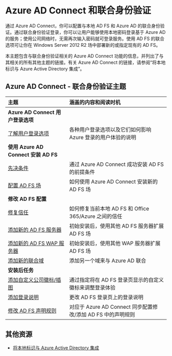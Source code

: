 <properties
	pageTitle="Azure AD Connect 和联合身份验证 | Azure"
	description="此页是使用 Azure AD Connect 进行 AD FS 操作的所有相关文档的中央位置"
	services="active-directory"
	documentationCenter=""
	authors="anandyadavmsft"
	manager="stevenpo"
	editor=""/>

<tags
	ms.service="active-directory"
	ms.date="06/06/2016"
	wacn.date="07/18/2016"/>


# Azure AD Connect 和联合身份验证

通过 Azure AD Connect，你可以配置与本地 AD FS 和 Azure AD 的联合身份验证。通过联合身份验证登录，你可以让用户能够使用本地密码登录基于 Azure AD 的服务；使用公司网络时，无需再次输入密码就可登录服务。使用 AD FS 的联合选项可让你在 Windows Server 2012 R2 场中部署新的或指定现有的 AD FS。

本主题包含与联合身份验证相关的 Azure AD Connect 功能的信息，并列出了与其相关的所有其他主题的链接。有关 Azure AD Connect 的链接，请参阅“将本地标识与 Azure Active Directory 集成”。

## Azure AD Connect - 联合身份验证主题

| 主题 | 涵盖的内容和阅读时机 |
|:------|:-----------|
| **Azure AD Connect 用户登录选项** ||
| [了解用户登录选项](/documentation/articles/active-directory-aadconnect-user-signin/) | 各种用户登录选项以及它们如何影响 Azure 登录的用户体验的说明 |
| **使用 Azure AD Connect 安装 AD FS**||
| [先决条件](/documentation/articles/active-directory-aadconnect-get-started-custom/#ad-fs-configuration-pre-requisites) | 通过 Azure AD Connect 成功安装 AD FS 的前提条件|
| [配置 AD FS 场](/documentation/articles/active-directory-aadconnect-get-started-custom/#configuring-federation-with-ad-fs) | 如何使用 Azure AD Connect 安装新的 AD FS 场 |
| **修改 AD FS 配置** | |
| [修复信任](/documentation/articles/active-directory-aadconnect-federation-management/#reparing-the-trust) | 如何修复当前本地 AD FS 和 Office 365/Azure 之间的信任 |
| [添加新的 AD FS 服务器](/documentation/articles/active-directory-aadconnect-federation-management/#adding-a-new-ad-fs-server) | 初始安装后，使用其他 AD FS 服务器扩展 AD FS 场 |
| [添加新的 AD FS WAP 服务器](/documentation/articles/active-directory-aadconnect-federation-management/#adding-a-new-wap-server) | 初始安装后，使用其他 WAP 服务器扩展 AD FS 场 |
| [添加新的联合域](/documentation/articles/active-directory-aadconnect-federation-management/#add-a-new-federated-domain) | 添加另一个域来与 Azure AD 联合 |
|**安装后任务**||
| [添加自定义公司徽标/插图](/documentation/articles/active-directory-aadconnect-federation-management/#add-custom-company-logo-or-illustration)| 通过指定将在 AD FS 登录页显示的自定义徽标来调整登录体验 |
| [添加登录说明](active-directory-aadconnect-federation-management#add-sign-in-description) | 更改 AD FS 登录页上的登录说明 | 
| [修改 AD FS 声明规则](/documentation/articles/active-directory-aadconnect-federation-management/#modifying-ad-fs-claim-rules) | 对应于 Azure AD Connect 同步配置修改/添加 AD FS 中的声明规则 |


## 其他资源

* [将本地标识与 Azure Active Directory 集成](/documentation/articles/active-directory-aadconnect/)

<!---HONumber=Mooncake_0711_2016-->